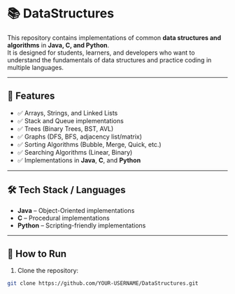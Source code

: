 # 📚 DataStructures

This repository contains implementations of common **data structures and algorithms** in **Java, C, and Python**.  
It is designed for students, learners, and developers who want to understand the fundamentals of data structures and practice coding in multiple languages.

---

## 📝 Features
- ✅ Arrays, Strings, and Linked Lists  
- ✅ Stack and Queue implementations  
- ✅ Trees (Binary Trees, BST, AVL)  
- ✅ Graphs (DFS, BFS, adjacency list/matrix)  
- ✅ Sorting Algorithms (Bubble, Merge, Quick, etc.)  
- ✅ Searching Algorithms (Linear, Binary)  
- ✅ Implementations in **Java**, **C**, and **Python**  

---

## 🛠️ Tech Stack / Languages
- **Java** – Object-Oriented implementations  
- **C** – Procedural implementations  
- **Python** – Scripting-friendly implementations  

---

## 🏃 How to Run
1. Clone the repository:
```bash
git clone https://github.com/YOUR-USERNAME/DataStructures.git

